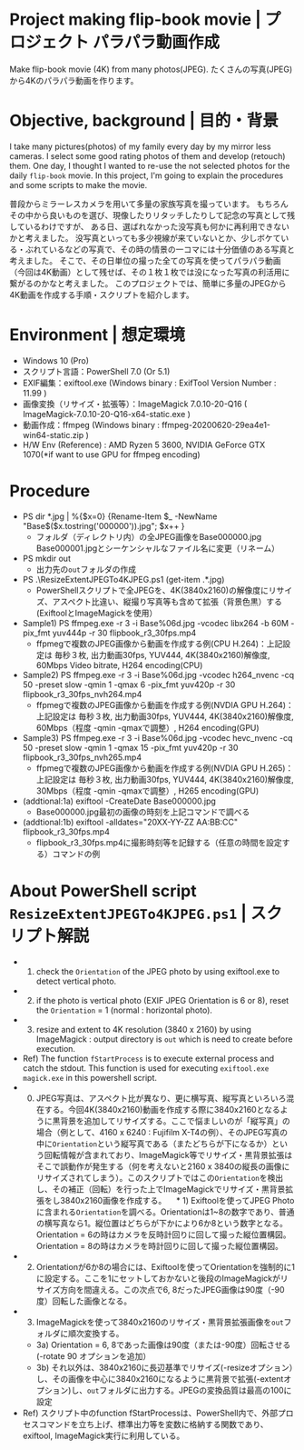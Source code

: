 # Project making flip-book movie | プロジェクト パラパラ動画作成
Make flip-book movie (4K) from many photos(JPEG).
たくさんの写真(JPEG)から4Kのパラパラ動画を作ります。

# Objective, background | 目的・背景
I take many pictures(photos) of my family every day by my mirror less cameras.
I select some good rating photos of them and develop (retouch) them.
One day, I thought I wanted to re-use the not selected photos for the daily `flip-book` movie.
In this project, I'm going to explain the procedures and some scripts to make the movie.

普段からミラーレスカメラを用いて多量の家族写真を撮っています。
もちろんその中から良いものを選び、現像したりリタッチしたりして記念の写真として残しているわけですが、
ある日、選ばれなかった没写真も何かに再利用できないかと考えました。
没写真といっても多少視線が来ていないとか、少しボケている・ぶれているなどの写真で、その時の情景の一コマには十分価値のある写真と考えました。
そこで、その日単位の撮った全ての写真を使ってパラパラ動画（今回は4K動画）として残せば、その１枚１枚では没になった写真の利活用に繋がるのかなと考えました。
このプロジェクトでは、簡単に多量のJPEGから4K動画を作成する手順・スクリプトを紹介します。

# Environment | 想定環境
* Windows 10 (Pro)
* スクリプト言語：PowerShell 7.0 (Or 5.1)
* EXIF編集：exiftool.exe (Windows binary : ExifTool Version Number : 11.99 )
* 画像変換（リサイズ・拡張等）：ImageMagick 7.0.10-20-Q16 ( ImageMagick-7.0.10-20-Q16-x64-static.exe )
* 動画作成：ffmpeg (Windows binary : ffmpeg-20200620-29ea4e1-win64-static.zip )
* H/W Env (Reference) : AMD Ryzen 5 3600, NVIDIA GeForce GTX 1070(*if want to use GPU for ffmpeg encoding)

# Procedure
  * PS dir *.jpg | %{$x=0} {Rename-Item $_ -NewName "Base$($x.tostring('000000')).jpg"; $x++ }
    * フォルダ（ディレクトリ内）の全JPEG画像をBase000000.jpg Base000001.jpgとシーケンシャルなファイル名に変更（リネーム）
  * PS mkdir out
    * 出力先の`out`フォルダの作成
  * PS .\ResizeExtentJPEGTo4KJPEG.ps1 (get-item .\*.jpg)
    * PowerShellスクリプトで全JPEGを、4K(3840x2160)の解像度にリサイズ、アスペクト比違い、縦撮り写真等も含めて拡張（背景色黒）する(ExiftoolとImageMagickを使用）
  * Sample1) PS ffmpeg.exe -r 3 -i Base%06d.jpg -vcodec libx264 -b 60M -pix_fmt yuv444p -r 30 flipbook_r3_30fps.mp4
    * ffpmegで複数のJPEG画像から動画を作成する例(CPU H.264)：上記設定は 毎秒３枚, 出力動画30fps, YUV444, 4K(3840x2160)解像度, 60Mbps Video bitrate, H264 encoding(CPU)
  * Sample2) PS ffmpeg.exe -r 3 -i Base%06d.jpg -vcodec h264_nvenc -cq 50 -preset slow -qmin 1 -qmax 6 -pix_fmt yuv420p -r 30 flipbook_r3_30fps_nvh264.mp4
    * ffpmegで複数のJPEG画像から動画を作成する例(NVDIA GPU H.264)：上記設定は 毎秒３枚, 出力動画30fps, YUV444, 4K(3840x2160)解像度, 60Mbps（程度 -qmin -qmaxで調整）, H264 encoding(GPU)
  * Sample3) PS ffmpeg.exe -r 3 -i Base%06d.jpg -vcodec hevc_nvenc -cq 50 -preset slow -qmin 1 -qmax 15 -pix_fmt yuv420p -r 30 flipbook_r3_30fps_nvh265.mp4
    * ffpmegで複数のJPEG画像から動画を作成する例(NVDIA GPU H.265)：上記設定は 毎秒３枚, 出力動画30fps, YUV444, 4K(3840x2160)解像度, 30Mbps（程度 -qmin -qmaxで調整）, H265 encoding(GPU)
  * (addtional:1a) exiftool -CreateDate Base000000.jpg
    * Base000000.jpg最初の画像の時刻を上記コマンドで調べる
  * (addtional:1b) exiftool -alldates="20XX-YY-ZZ AA:BB:CC" flipbook_r3_30fps.mp4
    * flipbook_r3_30fps.mp4に撮影時刻等を記録する（任意の時間を設定する）コマンドの例
# About PowerShell script `ResizeExtentJPEGTo4KJPEG.ps1` | スクリプト解説
  * 1) check the `Orientation` of the JPEG photo by using exiftool.exe to detect vertical photo.
  * 2) if the photo is vertical photo (EXIF JPEG Orientation is 6 or 8), reset the `Orientation` = 1 (normal : horizontal photo).
  * 3) resize and extent to 4K resolution (3840 x 2160) by using ImageMagick : output directory is `out` which is need to create before execution.
  * Ref) The function `fStartProcess` is to execute external process and catch the stdout. This function is used for executing `exiftool.exe` `magick.exe` in this powershell script.
  * 0) JPEG写真は、アスペクト比が異なり、更に横写真、縦写真といろいろ混在する。今回4K(3840x2160)動画を作成する際に3840x2160となるように黒背景を追加してリサイズする。ここで悩ましいのが「縦写真」の場合（例として、4160 x 6240 : Fujifilm X-T4の例）、そのJPEG写真の中に`Orientation`という縦写真である（またどちらが下になるか）という回転情報が含まれており、ImageMagick等でリサイズ・黒背景拡張はそこで誤動作が発生する（何を考えないと2160 x 3840の縦長の画像にリサイズされてしまう）。このスクリプトではこの`Orientation`を検出し、その補正（回転）を行った上でImageMagickでリサイズ・黒背景拡張をし3840x2160画像を作成する。
　* 1) Exiftoolを使ってJPEG Photoに含まれる`Orientation`を調べる。Orientationは1~8の数字であり、普通の横写真なら1。縦位置はどちらが下かにより6か8という数字となる。Orientation = 6の時はカメラを反時計回りに回して撮った縦位置構図。Orientation = 8の時はカメラを時計回りに回して撮った縦位置構図。
  * 2) Orientationが6か8の場合には、Exiftoolを使ってOrientationを強制的に1に設定する。ここを1にセットしておかないと後段のImageMagickがリサイズ方向を間違える。この次点で6, 8だったJPEG画像は90度（-90度）回転した画像となる。
  * 3) ImageMagickを使って3840x2160のリサイズ・黒背景拡張画像を`out`フォルダに順次変換する。
    * 3a) Orientation = 6, 8であった画像は90度（または-90度）回転させる(-rotate 90 オプションを追加）
    * 3b) それ以外は、3840x2160に長辺基準でリサイズ(-resizeオプション）し、その画像を中心に3840x2160になるように黒背景で拡張(-extentオプション)し、`out`フォルダに出力する。JPEGの変換品質は最高の100に設定
 * Ref) スクリプト中のfunction fStartProcessは、PowerShell内で、外部プロセスコマンドを立ち上げ、標準出力等を変数に格納する関数であり、exiftool, ImageMagick実行に利用している。
